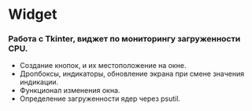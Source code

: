 # Widget
<h3>Работа с Tkinter, виджет по мониторингу загруженности CPU.</h3>
<ul>
  <li>Создание кнопок, и их местоположение на окне.</li>
  <li>Дропбоксы, индикаторы, обновление экрана при смене значения индикации.</li>
  <li>Функционал изменения окна.</li>
  <li>Определение загруженности ядер через psutil.</li>
</ul>
